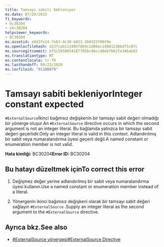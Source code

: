 ```yaml
---
title: Tamsayı sabiti bekleniyor
ms.date: 07/20/2015
f1_keywords:
- bc30204
- vbc30204
helpviewer_keywords:
- BC30204
ms.assetid: e8d2fe24-7e63-4c30-b022-3b0323f00f4e
ms.openlocfilehash: d23fcab113485f8b9c2d08ec149812386df5c07c
ms.sourcegitcommit: bf5c5850654187705bc94cc40ebfb62fe346ab02
ms.translationtype: MT
ms.contentlocale: tr-TR
ms.lasthandoff: 09/23/2020
ms.locfileid: "91100079"
---
```

# <a name="integer-constant-expected"></a><span data-ttu-id="2a42d-102">Tamsayı sabiti bekleniyor</span><span class="sxs-lookup"><span data-stu-id="2a42d-102">Integer constant expected</span></span>

<span data-ttu-id="2a42d-103">`#ExternalSource`İkinci bağımsız değişkenin bir tamsayı sabit değeri olmadığı bir yönerge oluşur.</span><span class="sxs-lookup"><span data-stu-id="2a42d-103">An `#ExternalSource` directive occurs in which the second argument is not an integer literal.</span></span> <span data-ttu-id="2a42d-104">Bu bağlamda yalnızca bir tamsayı sabit değeri geçerlidir.</span><span class="sxs-lookup"><span data-stu-id="2a42d-104">Only an integer literal is valid in this context.</span></span> <span data-ttu-id="2a42d-105">Adlandırılmış bir sabit veya numaralandırma üyesi geçerli değil.</span><span class="sxs-lookup"><span data-stu-id="2a42d-105">A named constant or enumeration member is not valid.</span></span>  
  
 <span data-ttu-id="2a42d-106">**Hata kimliği:** BC30204</span><span class="sxs-lookup"><span data-stu-id="2a42d-106">**Error ID:** BC30204</span></span>  
  
## <a name="to-correct-this-error"></a><span data-ttu-id="2a42d-107">Bu hatayı düzeltmek için</span><span class="sxs-lookup"><span data-stu-id="2a42d-107">To correct this error</span></span>  
  
1. <span data-ttu-id="2a42d-108">Değişmez değer yerine adlandırılmış bir sabit veya numaralandırma üyesi kullanın.</span><span class="sxs-lookup"><span data-stu-id="2a42d-108">Use a named constant or enumeration member instead of a literal.</span></span>  
  
2. <span data-ttu-id="2a42d-109">Yönergenin ikinci bağımsız değişkeni olarak bir tamsayı sabit değeri sağlayın `#ExternalSource` .</span><span class="sxs-lookup"><span data-stu-id="2a42d-109">Supply an integer literal as the second argument to the `#ExternalSource` directive.</span></span>  
  
## <a name="see-also"></a><span data-ttu-id="2a42d-110">Ayrıca bkz.</span><span class="sxs-lookup"><span data-stu-id="2a42d-110">See also</span></span>

- [<span data-ttu-id="2a42d-111">#ExternalSource yönergesi</span><span class="sxs-lookup"><span data-stu-id="2a42d-111">#ExternalSource Directive</span></span>](../language-reference/directives/externalsource-directive.md)
